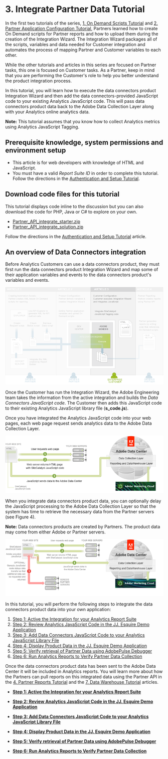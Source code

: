 # 3. Integrate Partner Data Tutorial

 

In the first two tutorials of the series, [1. On Demand Scripts Tutorial](c_scripting.md#) and [2. Partner Application Configuration Tutorial](c_Partner_Application_Configuration_for_Data_Connectors_Tutorial.md#), Partners learned how to create On Demand scripts for Partner reports and how to upload them during the creation of the Integration Wizard. The Integration Wizard packages all of the scripts, variables and data needed for Customer integration and automates the process of mapping Partner and Customer variables to each other.

While the other tutorials and articles in this series are focused on Partner tasks, this one is focused on Customer tasks. As a Partner, keep in mind that you are performing the Customer's role to help you better understand the product integration process.

In this tutorial, you will learn how to execute the data connectors product Integration Wizard and then add the data connectors-provided JavaScript code to your existing Analytics JavaScript code. This will pass data connectors product data back to the Adobe Data Collection Layer along with your Analytics online analytics data.

**Note:** This tutorial assumes that you know how to collect Analytics metrics using Analytics JavaScript Tagging.

## Prerequisite knowledge, system permissions and environment setup

-   This article is for web developers with knowledge of HTML and JavaScript.
-   You must have a valid *Report Suite ID* in order to complete this tutorial. Follow the directions in the [Authentication and Setup Tutorial](c_Authentication_and_Setup.md#).

## Download code files for this tutorial

This tutorial displays code inline to the discussion but you can also download the code for PHP, Java or C\# to explore on your own.

-    [Partner\_API\_integrate\_starter.zip](http://microsite.omniture.com/t2/api-xml/en_US/get_started/zips/Partner_API_integrate_starter.zip) 
-    [Partner\_API\_integrate\_solution.zip](http://microsite.omniture.com/t2/api-xml/en_US/get_started/zips/Partner_API_integrate_solution.zip) 

Follow the directions in the [Authentication and Setup Tutorial](c_Authentication_and_Setup.md#) article.

## An overview of Data Connectors integration

Before Analytics Customers can use a data connectors product, they must first run the data connectors product Integration Wizard and map some of their application variables and events to the data connectors product's variables and events.

![](graphics/integrate002.png)

Once the Customer has run the Integration Wizard, the Adobe Engineering team takes the information from the active integration and builds the *Data Connectors JavaScript code*. The Customer then adds this JavaScript code to their existing Analytics JavaScript library file \(**s\_code.js**\).

Once you have integrated the Analytics JavaScript code into your web pages, each web page request sends analytics data to the Adobe Data Collection Layer.

![](graphics/integrate003.png)

When you integrate data connectors product data, you can optionally delay the JavaScript processing to the Adobe Data Collection Layer so that the system has time to retrieve the necessary data from the Partner servers \(see Figure 4\).

**Note:** Data connectors products are created by Partners. The product data may come from either Adobe or Partner servers.

![](graphics/integrate004.png)

In this tutorial, you will perform the following steps to integrate the data connectors product data into your own application:

1.   [Step 1: Active the Integration for your Analytics Report Suite](c_Active_the_Integration_for_your_Analytics_Report_Suite.md#) 
2.   [Step 2: Review Analytics JavaScript Code in the JJ. Esquire Demo Application](c_Review_Analytics_JavaScript_Code.md#) 
3.   [Step 3: Add Data Connectors JavaScript Code to your Analytics JavaScript Library File](c_Add_Data_Connectors_JavaScript_Code_to_your_Analytics_JavaScript_Library_File.md#) 
4.   [Step 4: Display Product Data in the JJ. Esquire Demo Application](c_Display_Product_Data_in_the_JJ._Esquire_Demo_Application.md#) 
5.   [Step 5: Verify retrieval of Partner Data using AdobePulse Debugger](c_Verify_retrieval_of_Partner_Data_using_Adobe_DigitalPulse_Debugger.md#) 
6.   [Step 6: Run Analytics Reports to Verify Partner Data Collection](c_Run_Analytics_Reports_to_Verify_Partner_Data_Collection.md#) 

Once the data connectors product data has been sent to the Adobe Data Center it will be included in Analytics reports. You will learn more about how the Partners can pull reports on this integrated data using the Partner API in the [4. Partner Reports Tutorial](c_Create_Data_Connectors_Partner_Reports_using_the_Partner_API.md#) and the [7. Data Warehouse Tutorial](c_Create_a_Data_Warehouse_Report_using_the_Partner_API.md#) articles.

-   **[Step 1: Active the Integration for your Analytics Report Suite](c_Active_the_Integration_for_your_Analytics_Report_Suite.md)**  
 
-   **[Step 2: Review Analytics JavaScript Code in the JJ. Esquire Demo Application](c_Review_Analytics_JavaScript_Code.md)**  
 
-   **[Step 3: Add Data Connectors JavaScript Code to your Analytics JavaScript Library File](c_Add_Data_Connectors_JavaScript_Code_to_your_Analytics_JavaScript_Library_File.md)**  
 
-   **[Step 4: Display Product Data in the JJ. Esquire Demo Application](c_Display_Product_Data_in_the_JJ._Esquire_Demo_Application.md)**  
 
-   **[Step 5: Verify retrieval of Partner Data using AdobePulse Debugger](c_Verify_retrieval_of_Partner_Data_using_Adobe_DigitalPulse_Debugger.md)**  
 
-   **[Step 6: Run Analytics Reports to Verify Partner Data Collection](c_Run_Analytics_Reports_to_Verify_Partner_Data_Collection.md)**  
 

